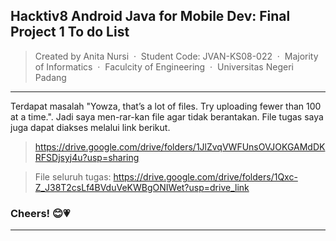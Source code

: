 ## Hacktiv8 Android Java for Mobile Dev: Final Project 1 To do List
> Created by Anita Nursi &nbsp;&middot;&nbsp;
> Student Code: JVAN-KS08-022 &nbsp;&middot;&nbsp;
> Majority of Informatics &nbsp;&middot;&nbsp;
> Faculcity of Engineering &nbsp;&middot;&nbsp;
> Universitas Negeri Padang
---
Terdapat masalah "Yowza, that’s a lot of files. Try uploading fewer than 100 at a time.". Jadi saya men-rar-kan file agar tidak berantakan.
File tugas saya juga dapat diakses melalui link berikut.
> https://drive.google.com/drive/folders/1JlZvqVWFUnsOVJOKGAMdDKRFSDjsyj4u?usp=sharing

> File seluruh tugas: https://drive.google.com/drive/folders/1Qxc-Z_J38T2csLf4BVduVeKWBgONIWet?usp=drive_link

### Cheers! 😊💗
---

